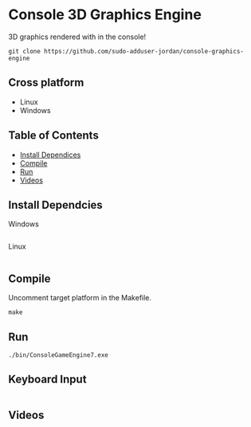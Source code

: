 # Console 3D Graphics Engine

3D graphics rendered with in the console!


```
git clone https://github.com/sudo-adduser-jordan/console-graphics-engine
```

## Cross platform
 - Linux
 - Windows

## Table of Contents

- [Install Dependices](#install)
- [Compile](#compile)
- [Run](#run)
- [Videos](#video)


## Install Dependcies

Windows 
```
```
Linux
```
```
## Compile

Uncomment target platform in the Makefile.

```
make
```

## Run

```
./bin/ConsoleGameEngine7.exe
```

## Keyboard Input

```
```


## Videos 



